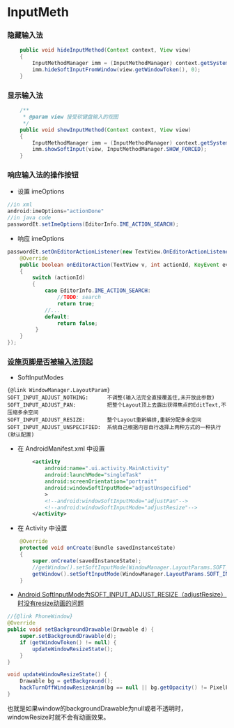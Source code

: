 # InputMeth #

### 隐藏输入法

```java
    public void hideInputMethod(Context context, View view)
    {
        InputMethodManager imm = (InputMethodManager) context.getSystemService(Context.INPUT_METHOD_SERVICE);
        imm.hideSoftInputFromWindow(view.getWindowToken(), 0);
    }
```
### 显示输入法

```java
    /**
     * @param view 接受软键盘输入的视图
     */
    public void showInputMethod(Context context, View view)
    {
        InputMethodManager imm = (InputMethodManager) context.getSystemService(Context.INPUT_METHOD_SERVICE);
        imm.showSoftInput(view, InputMethodManager.SHOW_FORCED);
    }
```

### 响应输入法的操作按钮
- 设置 imeOptions

```java
//in xml
android:imeOptions="actionDone"
//in java code
passwordEt.setImeOptions(EditorInfo.IME_ACTION_SEARCH);
```

- 响应 imeOptions

```java
passwordEt.setOnEditorActionListener(new TextView.OnEditorActionListener() {
    @Override
    public boolean onEditorAction(TextView v, int actionId, KeyEvent event)
    {
        switch (actionId)
        {
            case EditorInfo.IME_ACTION_SEARCH:
                //TODO: search
                return true;
            //...
            default:
                return false;
         }
    }
});
```

### [设施页脚是否被输入法顶起](http://www.educity.cn/wenda/179416.html)

- SoftInputModes

```
{@link WindowManager.LayoutParam}
SOFT_INPUT_ADJUST_NOTHING:      不调整(输入法完全直接覆盖住,未开放此参数)
SOFT_INPUT_ADJUST_PAN:          把整个Layout顶上去露出获得焦点的EditText,不压缩多余空间
SOFT_INPUT_ADJUST_RESIZE:       整个Layout重新编排,重新分配多余空间
SOFT_INPUT_ADJUST_UNSPECIFIED:  系统自己根据内容自行选择上两种方式的一种执行(默认配置)
```
- 在 AndroidManifest.xml 中设置

```xml
        <activity
            android:name=".ui.activity.MainActivity"
            android:launchMode="singleTask"
            android:screenOrientation="portrait"
            android:windowSoftInputMode="adjustUnspecified"
            >
            <!--android:windowSoftInputMode="adjustPan"-->
            <!--android:windowSoftInputMode="adjustResize"-->
        </activity>
```

- 在 Activity 中设置

```java
    @Override
    protected void onCreate(Bundle savedInstanceState)
    {
        super.onCreate(savedInstanceState);
        //getWindow().setSoftInputMode(WindowManager.LayoutParams.SOFT_INPUT_ADJUST_RESIZE);
        getWindow().setSoftInputMode(WindowManager.LayoutParams.SOFT_INPUT_ADJUST_PAN);
    }
```

- [Android SoftInputMode为SOFT_INPUT_ADJUST_RESIZE（adjustResize）时没有resize动画的问题](http://blog.csdn.net/yellowcath/article/details/45893333)

```java
//{@link PhoneWindow}
@Override
public void setBackgroundDrawable(Drawable d) {
    super.setBackgroundDrawable(d);
    if (getWindowToken() != null) {
        updateWindowResizeState();
    }
}

void updateWindowResizeState() {
    Drawable bg = getBackground();
    hackTurnOffWindowResizeAnim(bg == null || bg.getOpacity() != PixelFormat.OPAQUE);
}
```
也就是如果window的backgroundDrawable为null或者不透明时，windowResize时就不会有动画效果。